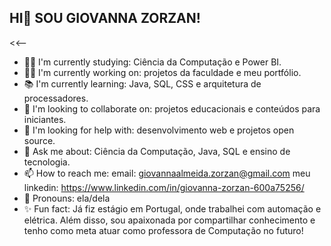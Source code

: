 ## HI👋 SOU GIOVANNA ZORZAN!
<<--

- 👩‍🎓 I'm currently studying: Ciência da Computação e Power BI.
- 👩‍💻 I'm currently working on: projetos da faculdade e meu portfólio.
- 📚 I'm currently learning: Java, SQL, CSS e arquitetura de processadores.
- 🤝 I'm looking to collaborate on: projetos educacionais e conteúdos para iniciantes.
- 🧠 I'm looking for help with: desenvolvimento web e projetos open source.
- 💬 Ask me about: Ciência da Computação, Java, SQL e ensino de tecnologia.
- 📫 How to reach me: email: giovannaalmeida.zorzan@gmail.com meu linkedin: https://www.linkedin.com/in/giovanna-zorzan-600a75256/
- 🌸 Pronouns: ela/dela
- ✨ Fun fact: Já fiz estágio em Portugal, onde trabalhei com automação e elétrica. Além disso, sou apaixonada por compartilhar conhecimento e tenho como meta atuar como professora de Computação no futuro!
